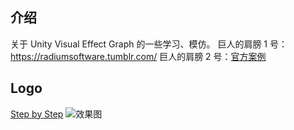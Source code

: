## 介绍
关于 Unity Visual Effect Graph 的一些学习、模仿。
巨人的肩膀 1 号：https://radiumsoftware.tumblr.com/
巨人的肩膀 2 号：[官方案例](https://github.com/Unity-Technologies/VisualEffectGraph-Samples)

## Logo
[Step by Step](https://www.jianshu.com/p/60b022dfefa8)
![效果图](Pictrues/Logo.gif)